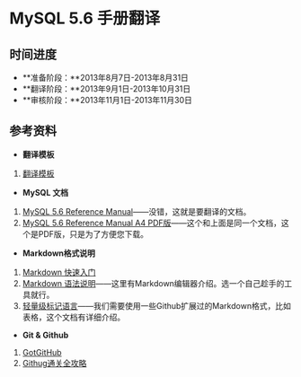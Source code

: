 # MySQL 5.6 手册翻译


## 时间进度
* **准备阶段：**2013年8月7日-2013年8月31日
* **翻译阶段：**2013年9月1日-2013年10月31日
* **审核阶段：**2013年11月1日-2013年11月30日


## 参考资料
* **翻译模板**
 1. [翻译模板](./翻译文档模板.md)

* **MySQL 文档**
 1. [MySQL 5.6 Reference Manual](http://dev.mysql.com/doc/refman/5.6/en/index.html)——没错，这就是要翻译的文档。
 2. [MySQL 5.6 Reference Manual A4 PDF版](http://downloads.mysql.com/docs/refman-5.6-en.a4.pdf)——这个和上面是同一个文档，这个是PDF版，只是为了方便您下载。

* **Markdown格式说明**
 1. [Markdown 快速入门](http://wowubuntu.com/markdown/basic.html)
 2. [Markdown 语法说明](http://wowubuntu.com/markdown/index.html)——这里有Markdown编辑器介绍。选一个自己趁手的工具就行。
 3. [轻量级标记语言](http://www.worldhello.net/gotgithub/appendix/markups.html)——我们需要使用一些Github扩展过的Markdown格式，比如表格，这个文档有详细介绍。
 
* **Git & Github**
 1. [GotGitHub](http://www.worldhello.net/gotgithub/)
 2. [Githug通关全攻略](http://fancyoung.com/blog/githug-cheat-sheet/)


